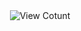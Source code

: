 <div align="center">
  <img src="https://count.getloli.com/@i9wx?name=addadi000&theme=asoul&padding=7&offset=0&align=top&scale=1&pixelated=1&darkmode=auto" alt="View Cotunt" />
</div>
